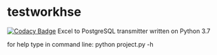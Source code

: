 # testworkhse
[![Codacy Badge](https://api.codacy.com/project/badge/Grade/2331edb7ea8142f5aa41602d10bb272e)](https://www.codacy.com/app/vlad_ustimov/testworkhse?utm_source=github.com&amp;utm_medium=referral&amp;utm_content=DocMorg/testworkhse&amp;utm_campaign=Badge_Grade)
Excel to PostgreSQL transmitter written on Python 3.7

for help type in command line:
python project.py -h
